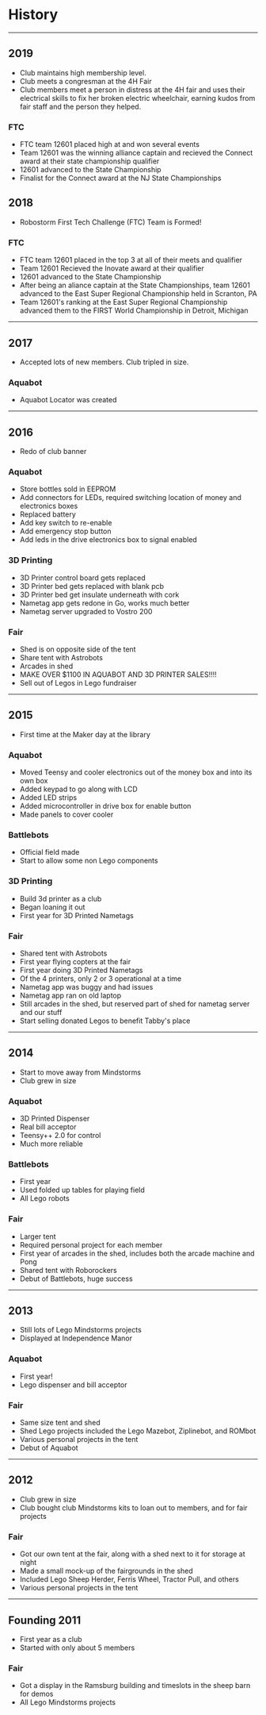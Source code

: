 # History
---

## 2019
 - Club maintains high membership level.
 - Club meets a congresman at the 4H Fair
 - Club members meet a person in distress at the 4H fair and uses their electrical skills to fix her broken electric wheelchair, earning kudos from fair staff and the person they helped. 

### FTC
 - FTC team 12601 placed high at and won several events
 - Team 12601 was the winning alliance captain and recieved the Connect award at their state championship qualifier
 - 12601 advanced to the State Championship
 - Finalist for the Connect award at the NJ State Championships
 
## 2018
 - Robostorm First Tech Challenge (FTC) Team is Formed!

### FTC
 - FTC team 12601 placed in the top 3 at all of their meets and qualifier
 - Team 12601 Recieved the Inovate award at their qualifier
 - 12601 advanced to the State Championship
 - After being an aliance captain at the State Championships, team 12601 advanced to the East Super Regional Championship held in Scranton, PA
 - Team 12601's ranking at the East Super Regional Championship advanced them to the FIRST World Championship in Detroit, Michigan

---
## 2017
 - Accepted lots of new members. Club tripled in size.

### Aquabot
 - Aquabot Locator was created

---
## 2016
 - Redo of club banner

### Aquabot
 - Store bottles sold in EEPROM
 - Add connectors for LEDs, required switching location of money and electronics boxes
 - Replaced battery
 - Add key switch to re-enable
 - Add emergency stop button
 - Add leds in the drive electronics box to signal enabled

### 3D Printing
 - 3D Printer control board gets replaced
 - 3D Printer bed gets replaced with blank pcb
 - 3D Printer bed get insulate underneath with cork
 - Nametag app gets redone in Go, works much better
 - Nametag server upgraded to Vostro 200

### Fair
 - Shed is on opposite side of the tent
 - Share tent with Astrobots
 - Arcades in shed
 - MAKE OVER $1100 IN AQUABOT AND 3D PRINTER SALES!!!!
 - Sell out of Legos in Lego fundraiser

---
## 2015
 - First time at the Maker day at the library

### Aquabot
 - Moved Teensy and cooler electronics out of the money box and into its own box
 - Added keypad to go along with LCD
 - Added LED strips
 - Added microcontroller in drive box for enable button
 - Made panels to cover cooler

### Battlebots
 - Official field made
 - Start to allow some non Lego components

### 3D Printing
 - Build 3d printer as a club
 - Began loaning it out
 - First year for 3D Printed Nametags

### Fair
 - Shared tent with Astrobots
 - First year flying copters at the fair
 - First year doing 3D Printed Nametags
  - Of the 4 printers, only 2 or 3 operational at a time
  - Nametag app was buggy and had issues
  - Nametag app ran on old laptop
 - Still arcades in the shed, but reserved part of shed for nametag server and our stuff
 - Start selling donated Legos to benefit Tabby's place

---
## 2014
 - Start to move away from Mindstorms
 - Club grew in size

### Aquabot
 - 3D Printed Dispenser
 - Real bill acceptor
 - Teensy++ 2.0 for control
 - Much more reliable

### Battlebots
 - First year
 - Used folded up tables for playing field
 - All Lego robots

### Fair
 - Larger tent
 - Required personal project for each member
 - First year of arcades in the shed, includes both the arcade machine and Pong
 - Shared tent with Roborockers
 - Debut of Battlebots, huge success

---
## 2013
 - Still lots of Lego Mindstorms projects
 - Displayed at Independence Manor

### Aquabot
 - First year!
 - Lego dispenser and bill acceptor

### Fair
 - Same size tent and shed
 - Shed Lego projects included the Lego Mazebot, Ziplinebot, and ROMbot
 - Various personal projects in the tent
 - Debut of Aquabot

---
## 2012
 - Club grew in size
 - Club bought club Mindstorms kits to loan out to members, and for fair projects

### Fair
 - Got our own tent at the fair, along with a shed next to it for storage at night
 - Made a small mock-up of the fairgrounds in the shed
 - Included Lego Sheep Herder, Ferris Wheel, Tractor Pull, and others
 - Various personal projects in the tent

---
## Founding 2011
 - First year as a club
 - Started with only about 5 members

### Fair
 - Got a display in the Ramsburg building and timeslots in the sheep barn for demos
 - All Lego Mindstorms projects
